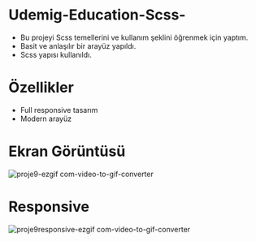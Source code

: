 # Udemig-Education-Scss-
- Bu projeyi Scss temellerini ve kullanım şeklini öğrenmek için yaptım.
- Basit ve anlaşılır bir arayüz yapıldı.
- Scss yapısı kullanıldı.
  
# Özellikler
- Full responsive tasarım
- Modern arayüz
  
# Ekran Görüntüsü
![proje9-ezgif com-video-to-gif-converter](https://github.com/ismaildgn16/Udemig-Education-Scss-/assets/170243916/11160283-491c-421f-bb58-f6b8e4298ce8)

# Responsive
![proje9responsive-ezgif com-video-to-gif-converter](https://github.com/ismaildgn16/Udemig-Education-Scss-/assets/170243916/0c496637-836f-4e76-a8e4-7f1437a5af6a)
